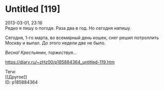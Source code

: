 Untitled [119]
===============

   
 2013-03-01, 23:16   
  Редко я пишу о погоде. Раза два в год. Но сегодня напишу.   
   
 Сегодня, 1-го марта, во всемирный день кошек, снег решил потроллить Москву и выпал. До этого недели две не было.   
   
  *Весна! Крестьянин, торжествуя...*    
    
 <https://diary.ru/~zHz00/p185884364_untitled-119.htm>   
   
 Теги:   
 [[Другое]]   
 ID: p185884364